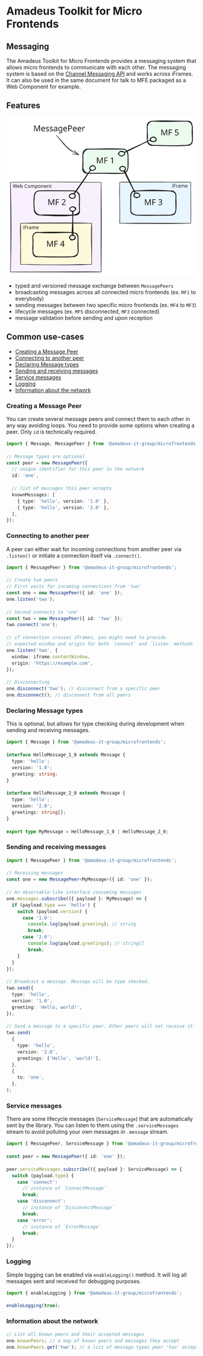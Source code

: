 # Amadeus Toolkit for Micro Frontends

## Messaging

The Amadeus Toolkit for Micro Frontends provides a messaging system that allows micro frontends to communicate with each other. The messaging system is based on the [Channel Messaging API](https://developer.mozilla.org/en-US/docs/Web/API/Channel_Messaging_API) and works across iFrames. It can also be used in the same document for talk to MFE packaged as a Web Component for example.

## Features

![schema.svg](https://raw.githubusercontent.com/AmadeusITGroup/microfrontends/refs/heads/main/packages/core/docs/schema.svg)

- typed and versioned message exchange between `MessagePeers`
- broadcasting messages across all connected micro frontends (ex. `MF1` to everybody)
- sending messages between two specific micro frontends (ex. `MF4` to `MF3`)
- lifecycle messages (ex. `MF5` disconnected, `MF3` connected)
- message validation before sending and upon reception

## Common use-cases

- [Creating a Message Peer](#creating-a-message-peer)
- [Connecting to another peer](#connecting-to-another-peer)
- [Declaring Message types](#declaring-message-types)
- [Sending and receiving messages](#sending-and-receiving-messages)
- [Service messages](#service-messages)
- [Logging](#logging)
- [Information about the network](#information-about-the-network)

### Creating a Message Peer

You can create several message peers and connect them to each other in any way avoiding loops. You need to provide some options when creating a peer. Only `id` is technically required.

```ts
import { Message, MessagePeer } from '@amadeus-it-group/microfrontends';

// Message types are optional
const peer = new MessagePeer({
  // unique identifier for this peer in the network
  id: 'one',

  // list of messages this peer accepts
  knownMessages: [
    { type: 'hello', version: '1.0' },
    { type: 'hello', version: '2.0' },
  ],
});
```

### Connecting to another peer

A peer can either wait for incoming connections from another peer via `.listen()` or initiate a connection itself via `.connect()`.

```ts
import { MessagePeer } from '@amadeus-it-group/microfrontends';

// Create two peers
// First waits for incoming connections from 'two'
const one = new MessagePeer({ id: 'one' });
one.listen('two');

// Second connects to 'one'
const two = new MessagePeer({ id: 'two' });
two.connect('one');

// if connection crosses iFrames, you might need to provide
// expected window and origin for both `connect` and `listen` methods
one.listen('two', {
  window: iframe.contentWindow,
  origin: 'https://example.com',
});

// Disconnecting
one.disconnect('two'); // disconnect from a specific peer
one.disconnect(); // disconnect from all peers
```

### Declaring Message types

This is optional, but allows for type checking during development when sending and receiving messages.

```ts
import { Message } from '@amadeus-it-group/microfrontends';

interface HelloMessage_1_0 extends Message {
  type: 'hello';
  version: '1.0';
  greeting: string;
}

interface HelloMessage_2_0 extends Message {
  type: 'hello';
  version: '2.0';
  greetings: string[];
}

export type MyMessage = HelloMessage_1_0 | HelloMessage_2_0;
```

### Sending and receiving messages

```ts
import { MessagePeer } from '@amadeus-it-group/microfrontends';

// Receiving messages
const one = new MessagePeer<MyMessage>({ id: 'one' });

// An observable-like interface consuming messages
one.messages.subscribe(({ payload }: MyMessage) => {
  if (payload.type === 'hello') {
    switch (payload.version) {
      case '1.0':
        console.log(payload.greeting); // string
        break;
      case '2.0':
        console.log(payload.greetings); // string[]
        break;
    }
  }
});

// Broadcast a message. Message will be type checked.
two.send({
  type: 'hello',
  version: '1.0',
  greeting: 'Hello, world!',
});

// Send a message to a specific peer. Other peers will not receive it.
two.send(
  {
    type: 'hello',
    version: '2.0',
    greetings: ['Hello', 'world!'],
  },
  {
    to: 'one',
  },
);
```

### Service messages

There are some lifecycle messages (`ServiceMessage`) that are automatically sent by the library. You can listen to them using the `.serviceMessages` stream to avoid polluting your own messages in `.message` stream.

```ts
import { MessagePeer, ServiceMessage } from '@amadeus-it-group/microfrontends';

const peer = new MessagePeer({ id: 'one' });

peer.serviceMessages.subscribe(({ payload }: ServiceMessage) => {
  switch (payload.type) {
    case 'connect':
      // instance of `ConnectMessage`
      break;
    case 'disconnect':
      // instance of `DisconnectMessage`
      break;
    case 'error':
      // instance of `ErrorMessage`
      break;
  }
});
```

### Logging

Simple logging can be enabled via `enableLogging()` method. It will log all messages sent and received for debugging purposes.

```ts
import { enableLogging } from '@amadeus-it-group/microfrontends';

enableLogging(true);
```

### Information about the network

```ts
// List all known peers and their accepted messages
one.knownPeers; // a map of known peers and messages they accept
one.knownPeers.get('two'); // a list of message types peer 'two' accepts
```
